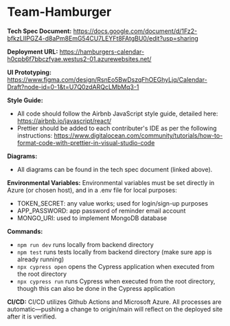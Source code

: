 # Team-Hamburger

**Tech Spec Document:**
https://docs.google.com/document/d/1Fz2-bfkzLIIPGZ4-d8aPm8EmG54CU7LEYFt8FAtgBU0/edit?usp=sharing

**Deployment URL:**
https://hamburgers-calendar-h0cpb6f7bbczfyae.westus2-01.azurewebsites.net/

**UI Prototyping:** 
https://www.figma.com/design/RsnEo5BwDszqFhOEGhyLjq/Calendar-Draft?node-id=0-1&t=U7Q0zdARQcLMbMq3-1

**Style Guide:** 
- All code should follow the Airbnb JavaScript style guide, detailed here: https://airbnb.io/javascript/react/
- Prettier should be added to each contributer's IDE as per the following instructions: https://www.digitalocean.com/community/tutorials/how-to-format-code-with-prettier-in-visual-studio-code

**Diagrams:** 
- All diagrams can be found in the tech spec document (linked above). 

**Environmental Variables:**
Environmental variables must be set directly in Azure (or chosen host), and in a .env file for local purposes: 
- TOKEN_SECRET: any value works; used for login/sign-up purposes
- APP_PASSWORD: app password of reminder email account
- MONGO_URI: used to implement MongoDB database 

**Commands:**
- `npm run dev` runs locally from backend directory
- `npm test` runs tests locally from backend directory (make sure app is already running)
- `npx cypress open` opens the Cypress application when executed from the root directory
- `npx cypress run` runs Cypress when executed from the root directory, though this can also be done in the Cypress application 

**CI/CD:**
CI/CD utilizes Github Actions and Microsoft Azure. All processes are automatic—pushing a change to origin/main will reflect on the deployed site after it is verified. 
